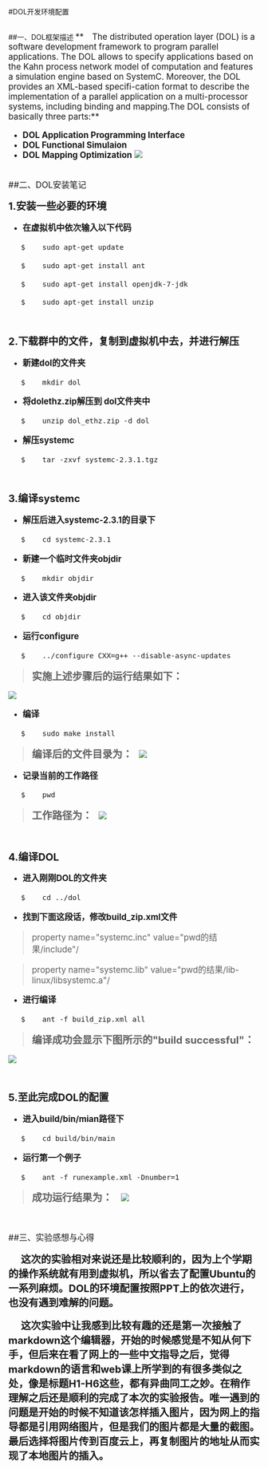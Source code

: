 #DOL开发环境配置


<br/>
##一、DOL框架描述

<big>
**&#8195;The distributed operation layer (DOL) is a software development framework to
program parallel applications. The DOL allows to specify applications based on 
the Kahn process network model of computation and features a simulation engine 
based on SystemC. Moreover, the DOL provides an XML-based specifi-cation format to 
describe the implementation of a parallel application on a multi-processor systems, 
including binding and mapping.The DOL consists of basically three parts:**

+ **DOL Application Programming Interface**
+ **DOL Functional Simulaion**
+ **DOL Mapping Optimization**
![](https://github.com/oguriguoguo/ES2016_14353073/blob/master/1.1.PNG?raw=true)

<br/>
##二、DOL安装笔记

**<big>1.安装一些必要的环境</big>**

+ **在虚拟机中依次输入以下代码**

&#8195;&#8194;`$	sudo apt-get update`

&#8195;&#8194;`$	sudo apt-get install ant`

&#8195;&#8194;`$ 	sudo apt-get install openjdk-7-jdk`

&#8195;&#8194;`$	sudo apt-get install unzip`

<br/>

**<big>2.下载群中的文件，复制到虚拟机中去，并进行解压</big>**

+ **新建dol的文件夹**

&#8195;&#8194;`$	mkdir dol`

+ **将dolethz.zip解压到 dol文件夹中**

&#8195;&#8194;`$	unzip dol_ethz.zip -d dol`

+ **解压systemc**

&#8195;&#8194;`$	tar -zxvf systemc-2.3.1.tgz`

<br/>

**<big>3.编译systemc</big>**

+ **解压后进入systemc-2.3.1的目录下**

&#8195;&#8194;`$	cd systemc-2.3.1`

+ **新建一个临时文件夹objdir**

&#8195;&#8194;`$	mkdir objdir`

+ **进入该文件夹objdir**

&#8195;&#8194;`$	cd objdir`

+ **运行configure**

&#8195;&#8194;`$	../configure CXX=g++ --disable-async-updates`

>**<big>实施上述步骤后的运行结果如下：</big>**

![](https://github.com/oguriguoguo/ES2016_14353073/blob/master/1.2.PNG?raw=true)

+ **编译**

&#8195;&#8194;`$	sudo make install`

>**<big>编译后的文件目录为：</big>**
&#8194;![](https://github.com/oguriguoguo/ES2016_14353073/blob/master/1.3.PNG?raw=true)

+ **记录当前的工作路径**

&#8195;&#8194;`$	pwd`

>**<big>工作路径为：</big>**
&#8194;![](https://github.com/oguriguoguo/ES2016_14353073/blob/master/1.4.PNG?raw=true)

<br/>

**<big>4.编译DOL</big>**

+ **进入刚刚DOL的文件夹**

&#8195;&#8194;`$	cd ../dol`

+ **找到下面这段话，修改build_zip.xml文件**


> property name="systemc.inc" value="pwd的结果/include"/

> property name="systemc.lib" value="pwd的结果/lib-linux/libsystemc.a"/

+ **进行编译**

&#8195;&#8194;`$	ant -f build_zip.xml all`

>**<big>编译成功会显示下图所示的"build successful"：</big>**

![](https://github.com/oguriguoguo/ES2016_14353073/blob/master/1.5.PNG?raw=true)

<br/>

**<big>5.至此完成DOL的配置</big>**

+ **进入build/bin/mian路径下**

&#8195;&#8194;`$	cd build/bin/main`

+ **运行第一个例子**

&#8195;&#8194;`$	ant -f runexample.xml -Dnumber=1`

>**<big>成功运行结果为：</big>**
&#8194; ![](https://github.com/oguriguoguo/ES2016_14353073/blob/master/1.6.PNG?raw=true)

<br/>

##三、实验感想与心得

**<big>&#8195; 这次的实验相对来说还是比较顺利的，因为上个学期的操作系统就有用到虚拟机，所以省去了配置Ubuntu的一系列麻烦。DOL的环境配置按照PPT上的依次进行，也没有遇到难解的问题。</big>**


**<big>&#8195; 这次实验中让我感到比较有趣的还是第一次接触了markdown这个编辑器，开始的时候感觉是不知从何下手，但后来在看了网上的一些中文指导之后，觉得markdown的语言和web课上所学到的有很多类似之处，像是标题H1-H6这些，都有异曲同工之妙。在稍作理解之后还是顺利的完成了本次的实验报告。唯一遇到的问题是开始的时候不知道该怎样插入图片，因为网上的指导都是引用网络图片，但是我们的图片都是大量的截图。最后选择将图片传到百度云上，再复制图片的地址从而实现了本地图片的插入。</big>**
